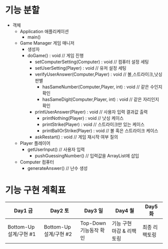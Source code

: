 # 기능 분할

- 객체
    - Application 애플리케이션
        - main()
    - Game Manager 게임 매니저
      - 생성자
      - doGame() : void // 게임 진행
        - setComputerSetting(Computer) : void // 컴퓨터 설정 세팅
        - setUserSetting(Player) : void // 유저 설정 세팅
        - verifyUserAnswer(Computer,Player) : void // 볼,스트라이크,낫싱 판별
          - hasSameNumber(Computer,Player, int) : void // 같은 수인지 확인
          - hasSameDigit(Computer,Player, int) : void // 같은 자리인지 확인
        - printUserAnswer(Player) : void // 사용자 입력 결과값 출력
          - printNothing(Player) : void     // 낫싱 케이스
          - printStrike(Player) : void     // 스트라이크만 있는 케이스
          - printBallOrStrike(Player) : void     // 볼 혹은 스트라이크 케이스
        - askRestart() : void // 게임 재시작 여부 질의
    - Player 플레이어
      - getUserInput() // 사용자 입력
        - pushGuessingNumber() // 입력값을 ArrayList에 삽입
    - Computer 컴퓨터
      - generateAnswer() // 난수 생성

# 기능 구현 계획표

| Day1 금 | Day2 토 | Day3 일 | Day4 월 | Day5 화 |
| --- | --- |---| --- |----|
| Bottom-Up 설계/구현 #1 | Bottom-Up 설계/구현 #2 | Top-Down 기능동작 확인 | 기능 구현 마감 & 리팩토링 | 최종 리팩토링 |